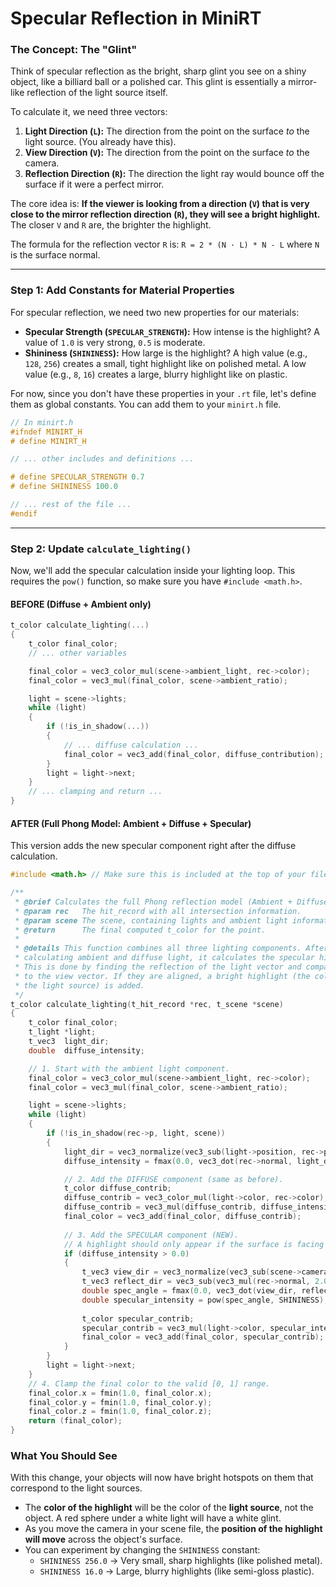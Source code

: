 # Specular Reflection in MiniRT

### The Concept: The "Glint"

Think of specular reflection as the bright, sharp glint you see on a shiny object, like a billiard ball or a polished car. This glint is essentially a mirror-like reflection of the light source itself.

To calculate it, we need three vectors:

1.  **Light Direction (`L`):** The direction from the point on the surface *to* the light source. (You already have this).
2.  **View Direction (`V`):** The direction from the point on the surface *to* the camera.
3.  **Reflection Direction (`R`):** The direction the light ray would bounce off the surface if it were a perfect mirror.

The core idea is: **If the viewer is looking from a direction (`V`) that is very close to the mirror reflection direction (`R`), they will see a bright highlight.** The closer `V` and `R` are, the brighter the highlight.

The formula for the reflection vector `R` is: `R = 2 * (N · L) * N - L` where `N` is the surface normal.

---

### Step 1: Add Constants for Material Properties

For specular reflection, we need two new properties for our materials:

*   **Specular Strength (`SPECULAR_STRENGTH`):** How intense is the highlight? A value of `1.0` is very strong, `0.5` is moderate.
*   **Shininess (`SHININESS`):** How large is the highlight? A high value (e.g., `128`, `256`) creates a small, tight highlight like on polished metal. A low value (e.g., `8`, `16`) creates a large, blurry highlight like on plastic.

For now, since you don't have these properties in your `.rt` file, let's define them as global constants. You can add them to your `minirt.h` file.

```c
// In minirt.h
#ifndef MINIRT_H
# define MINIRT_H

// ... other includes and definitions ...

# define SPECULAR_STRENGTH 0.7
# define SHININESS 100.0

// ... rest of the file ...
#endif
```

---

### Step 2: Update `calculate_lighting()`

Now, we'll add the specular calculation inside your lighting loop. This requires the `pow()` function, so make sure you have `#include <math.h>`.

#### **BEFORE** (Diffuse + Ambient only)
```c
t_color	calculate_lighting(...)
{
	t_color	final_color;
	// ... other variables

	final_color = vec3_color_mul(scene->ambient_light, rec->color);
	final_color = vec3_mul(final_color, scene->ambient_ratio);

	light = scene->lights;
	while (light)
	{
		if (!is_in_shadow(...))
		{
			// ... diffuse calculation ...
			final_color = vec3_add(final_color, diffuse_contribution);
		}
		light = light->next;
	}
	// ... clamping and return ...
}
```

#### **AFTER** (Full Phong Model: Ambient + Diffuse + Specular)
This version adds the new specular component right after the diffuse calculation.

```c
#include <math.h> // Make sure this is included at the top of your file

/**
 * @brief Calculates the full Phong reflection model (Ambient + Diffuse + Specular).
 * @param rec   The hit_record with all intersection information.
 * @param scene The scene, containing lights and ambient light information.
 * @return      The final computed t_color for the point.
 *
 * @details This function combines all three lighting components. After
 * calculating ambient and diffuse light, it calculates the specular highlight.
 * This is done by finding the reflection of the light vector and comparing it
 * to the view vector. If they are aligned, a bright highlight (the color of
 * the light source) is added.
 */
t_color	calculate_lighting(t_hit_record *rec, t_scene *scene)
{
	t_color	final_color;
	t_light	*light;
	t_vec3	light_dir;
	double	diffuse_intensity;

	// 1. Start with the ambient light component.
	final_color = vec3_color_mul(scene->ambient_light, rec->color);
	final_color = vec3_mul(final_color, scene->ambient_ratio);

	light = scene->lights;
	while (light)
	{
		if (!is_in_shadow(rec->p, light, scene))
		{
			light_dir = vec3_normalize(vec3_sub(light->position, rec->p));
			diffuse_intensity = fmax(0.0, vec3_dot(rec->normal, light_dir));

			// 2. Add the DIFFUSE component (same as before).
			t_color diffuse_contrib;
			diffuse_contrib = vec3_color_mul(light->color, rec->color);
			diffuse_contrib = vec3_mul(diffuse_contrib, diffuse_intensity * light->ratio);
			final_color = vec3_add(final_color, diffuse_contrib);
			
			// 3. Add the SPECULAR component (NEW).
			// A highlight should only appear if the surface is facing the light.
			if (diffuse_intensity > 0.0)
			{
				t_vec3 view_dir = vec3_normalize(vec3_sub(scene->camera.lookfrom, rec->p));
				t_vec3 reflect_dir = vec3_sub(vec3_mul(rec->normal, 2.0 * vec3_dot(rec->normal, light_dir)), light_dir);
				double spec_angle = fmax(0.0, vec3_dot(view_dir, reflect_dir));
				double specular_intensity = pow(spec_angle, SHININESS);
				
				t_color specular_contrib;
				specular_contrib = vec3_mul(light->color, specular_intensity * SPECULAR_STRENGTH * light->ratio);
				final_color = vec3_add(final_color, specular_contrib);
			}
		}
		light = light->next;
	}
	// 4. Clamp the final color to the valid [0, 1] range.
	final_color.x = fmin(1.0, final_color.x);
	final_color.y = fmin(1.0, final_color.y);
	final_color.z = fmin(1.0, final_color.z);
	return (final_color);
}
```

### What You Should See

With this change, your objects will now have bright hotspots on them that correspond to the light sources.

*   The **color of the highlight** will be the color of the **light source**, not the object. A red sphere under a white light will have a white glint.
*   As you move the camera in your scene file, the **position of the highlight will move** across the object's surface.
*   You can experiment by changing the `SHININESS` constant:
    *   `SHININESS 256.0` -> Very small, sharp highlights (like polished metal).
    *   `SHININESS 16.0` -> Large, blurry highlights (like semi-gloss plastic).
